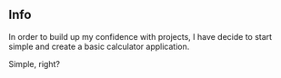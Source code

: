 ## Info
In order to build up my confidence with projects, I have decide to start simple and create a basic calculator application.

Simple, right?
